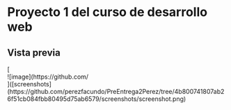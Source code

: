 <h1>Proyecto 1 del curso de desarrollo web</h1>

<h2>Vista previa</h2>
[<div>![image](https://github.com/</div>]([screenshots](https://github.com/perezfacundo/PreEntrega2Perez/tree/4b800741807ab26f51cb084fbb80495d75ab6579/screenshots/screenshot.png)
